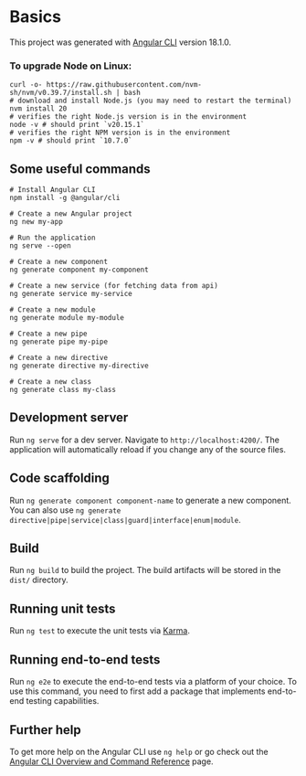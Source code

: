 # Basics

This project was generated with [Angular CLI](https://github.com/angular/angular-cli) version 18.1.0.


### To upgrade Node on Linux: 

```
curl -o- https://raw.githubusercontent.com/nvm-sh/nvm/v0.39.7/install.sh | bash
# download and install Node.js (you may need to restart the terminal)
nvm install 20
# verifies the right Node.js version is in the environment
node -v # should print `v20.15.1`
# verifies the right NPM version is in the environment
npm -v # should print `10.7.0`
```


## Some useful commands

```
# Install Angular CLI
npm install -g @angular/cli

# Create a new Angular project
ng new my-app

# Run the application
ng serve --open

# Create a new component
ng generate component my-component

# Create a new service (for fetching data from api)
ng generate service my-service

# Create a new module
ng generate module my-module

# Create a new pipe
ng generate pipe my-pipe

# Create a new directive
ng generate directive my-directive

# Create a new class
ng generate class my-class

```

## Development server

Run `ng serve` for a dev server. Navigate to `http://localhost:4200/`. The application will automatically reload if you change any of the source files.

## Code scaffolding

Run `ng generate component component-name` to generate a new component. You can also use `ng generate directive|pipe|service|class|guard|interface|enum|module`.

## Build

Run `ng build` to build the project. The build artifacts will be stored in the `dist/` directory.

## Running unit tests

Run `ng test` to execute the unit tests via [Karma](https://karma-runner.github.io).

## Running end-to-end tests

Run `ng e2e` to execute the end-to-end tests via a platform of your choice. To use this command, you need to first add a package that implements end-to-end testing capabilities.

## Further help

To get more help on the Angular CLI use `ng help` or go check out the [Angular CLI Overview and Command Reference](https://angular.dev/tools/cli) page.
